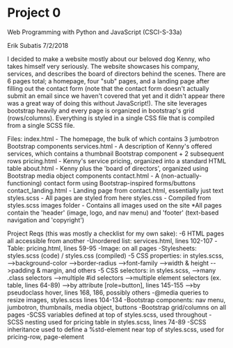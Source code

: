 # Project 0

Web Programming with Python and JavaScript (CSCI-S-33a)

Erik Subatis 7/2/2018

I decided to make a website mostly about our beloved dog Kenny, who takes himself very seriously. The website showcases
his company, services, and describes the board of directors behind the scenes. There are 6 pages total; a homepage, four
"sub" pages, and a landing page after filling out the contact form (note that the contact form doesn't actually submit an
email since we haven't covered that yet and it didn't appear there was a great way of doing this without JavaScript!).
The site leverages bootstrap heavily and every page is organized in bootstrap's grid (rows/columns). Everything is styled
in a single CSS file that is compiled from a single SCSS file.

Files:
index.html - The homepage, the bulk of which contains 3 jumbotron Bootstrap components
services.html - A description of Kenny's offered services, which contains a thumbnail Bootstrap component + 2 subsequent rows
pricing.html - Kenny's service pricing, organized into a standard HTML table
about.html - Kenny plus the 'board of directors', organized using Bootstrap media object components
contact.html - A (non-actually-functioning) contact form using Bootstrap-inspired forms/buttons
contact_landing.html - Landing page from contact.html, essentially just text
styles.scss - All pages are styled from here
styles.css - Compiled from styles.scss
images folder - Contains all images used on the site
*All pages contain the 'header' (image, logo, and nav menu) and 'footer' (text-based navigation and 'copyright')

Project Reqs (this was mostly a checklist for my own sake):
-6 HTML pages all accessible from another
-Unordered list: services.html, lines 102-107
-Table: pricing.html, lines 59-95
-Image: on all pages
-Stylesheets: styles.scss (code) / styles.css (compiled)
-5 CSS properties: in styles.scss,
-->background-color
-->border-radius
-->font-family
-->width & height
-->padding & margin, and others
-5 CSS selectors: in styles.scss,
-->many .class selectors
-->multiple #id selectors
-->multiple element selectors (ex. table, lines 64-89)
-->by attribute [role=button], lines 145-155
-->by pseudoclass hover, lines 168, 186, possibly others
-@media queries to resize images, styles.scss lines 104-134
-Bootstrap components: nav menu, jumbotron, thumbnails, media object, buttons
-Bootstrap grid/columns on all pages
-SCSS variables defined at top of styles.scss, used throughout
-SCSS nesting used for pricing table in styles.scss, lines 74-89
-SCSS inheritance used to define a %std-element near top of styles.scss, used for pricing-row, page-element

